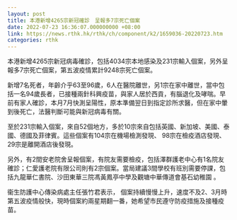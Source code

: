 ```yaml
---
layout: post
title: 本港新增4265宗新冠確診　呈報多7宗死亡個案
date: 2022-07-23 16:36:07.000000000 +08:00
link: https://news.rthk.hk/rthk/ch/component/k2/1659036-20220723.htm
categories: rthk
---
```


本港新增4265宗新冠病毒確診，包括4034宗本地感染及231宗輸入個案，另外呈報多7宗死亡個案，第五波疫情累計9248宗死亡個案。

新增7名死者，年齡介乎63至96歲，6人在醫院離世，另1宗在家中離世，當中包括一名94歲長者，已接種兩針科興疫苗，與家人居於西貢，有腦退化及哮喘。早前有家人確診，本月7月快測呈陽性，原本準備翌日到指定診所求醫，但在家中暈到後死亡，法醫判斷可能與新冠病毒有關。 

至於231宗輸入個案，來自52個地方，多於10宗來自包括英國、新加坡、美國、泰國、德國及菲律賓。這些個案有104宗在機場檢測發現、 98宗在檢疫酒店發現、29宗是離開酒店後發現。

另外，有2間安老院舍呈報個案，有院友需要檢疫，包括澤群護老中心有1名院友確診；仁愛護老院有限公司則有2宗個案。當局建議3間學校有班別需要停課，包括九龍華仁書院、沙田東華三院馮黃鳳亭中學及觀塘中華傳道會基石幼稚園 。

衞生防護中心傳染病處主任張竹君表示， 個案持續慢慢上升，速度不及2、3月時第五波疫情般快，現時個案約兩星期翻一番，她希望市民遵守防疫措施及接種疫苗。
